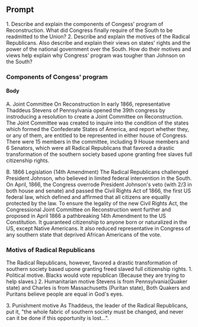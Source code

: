 ## Prompt
1\. Describe and explain the components of Congess' program of Reconstruction.  What did Congress finally require of the South to be readmitted to the Union?
2\. Describe and explain the motives of the Radical Republicans. Also describe and explain their views on states' rights and the power of the national government over the South.  How do their motives and views help explain why Congress' program was tougher than Johnson on the South?

### Components of Congess' program

#### Body
A. Joint Committee On Reconstruction
In early 1866, representative Thaddeus Stevens of Pennsylvania opened the 39th congress by instroducing a resolution to create a Joint Committee on Reconstruction. The Joint Committee was created to inquire into the condition of the states which formed the Confederate States of America, and report whether they, or any of them, are entitled to be represented in either house of Congress. There were 15 members in the committee, including 9 House members and 6 Senators, which were all Radical Republicans that favored a drastic transformation of the southern society based upone granting free slaves full citizenship rights.

B. 1866 Legislation (14th Amendment)
The Radical Republicans challenged President Johnson, who believed in limited federal intervention in the South. On April, 1866, the Congress overrode President Johnson's veto (with 2/3 in both house and senate) and passed the Civil Rights Act of 1866, the first US federal law, which defined and affirmed that all citizens are equallly protected by the law.
To ensure the legality of the new Civil Rights Act, the Congressional Joint Committee on Reconstruction went further and proposed in April 1866 a pathbreaking 14th Amendment to the US Constitution. It guaranteed citizenship to anyone born or naturalized in the US, except Native Americans. It also reduced representative in Congress of any southern state that deprived African Americans of the vote.

### Motivs of Radical Republicans
The Radical Republicans, however, favored a drastic transformation of southern society based upone granting freed slaved full citizenship rights.
1\. Political motive. Blacks would vote republican (Because they are trying to help slaves.)
2\. Humanitarian motive
  Stevens is from Pennsylvania(Quaker state) and Charles is from Massachusetts (Puritan state), Both Quakers and Puritans believe people are equal in God's eyes.

3\. Punishment motive
As Thaddeus, the leader of the Radical Republicans, put it, "the whole fabric of southern society must be changed, and never can it be done if this opportunity is lost...".
